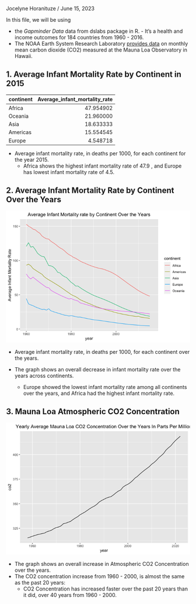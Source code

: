 Jocelyne Horanituze /
June 15, 2023

In this file, we will be using

- the *Gapminder Data* data from dslabs package in R. - It’s a health
  and income outcomes for 184 countries from 1960 - 2016.
- The NOAA Earth System Research Laboratory [provides
  data](https://gml.noaa.gov/ccgg/trends/) on monthly mean carbon
  dioxide (CO2) measured at the Mauna Loa Observatory in Hawaii.

## 1. Average Infant Mortality Rate by Continent in 2015

<table class="table" style="width: auto !important; margin-left: auto; margin-right: auto;">
<thead>
<tr>
<th style="text-align:left;">
continent
</th>
<th style="text-align:right;">
Average_infant_mortality_rate
</th>
</tr>
</thead>
<tbody>
<tr>
<td style="text-align:left;">
Africa
</td>
<td style="text-align:right;">
47.954902
</td>
</tr>
<tr>
<td style="text-align:left;">
Oceania
</td>
<td style="text-align:right;">
21.960000
</td>
</tr>
<tr>
<td style="text-align:left;">
Asia
</td>
<td style="text-align:right;">
18.633333
</td>
</tr>
<tr>
<td style="text-align:left;">
Americas
</td>
<td style="text-align:right;">
15.554545
</td>
</tr>
<tr>
<td style="text-align:left;">
Europe
</td>
<td style="text-align:right;">
4.548718
</td>
</tr>
</tbody>
</table>

- Average infant mortality rate, in deaths per 1000, for each continent
  for the year 2015.
  - Africa shows the highest infant mortality rate of 47.9 , and Europe
    has lowest infant mortality rate of 4.5.

## 2. Average Infant Mortality Rate by Continent Over the Years

![](Gapminder+Manua_files/figure-gfm/unnamed-chunk-2-1.png)<!-- -->

- Average infant mortality rate, in deaths per 1000, for each continent
  over the years.

- The graph shows an overall decrease in infant mortality rate over the
  years across continents.

  - Europe showed the lowest infant mortality rate among all continents
    over the years, and Africa had the highest infant mortality rate.

## 3. Mauna Loa Atmospheric CO2 Concentration

![](Gapminder+Manua_files/figure-gfm/unnamed-chunk-3-1.png)<!-- -->

- The graph shows an overall increase in Atmospheric CO2 Concentration
  over the years.
- The CO2 concentration increase from 1960 - 2000, is almost the same as
  the past 20 years:
  - CO2 Concentration has increased faster over the past 20 years than
    it did, over 40 years from 1960 - 2000.
